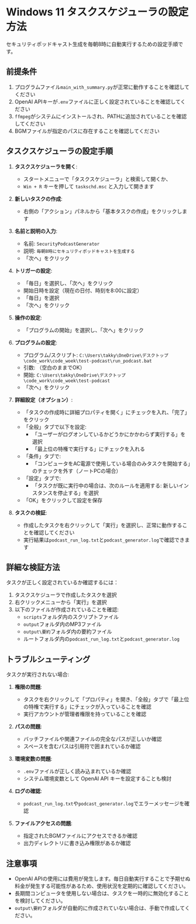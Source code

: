 # Windows 11 タスクスケジューラの設定方法

セキュリティポッドキャスト生成を毎朝8時に自動実行するための設定手順です。

## 前提条件

1. プログラムファイル`main_with_summary.py`が正常に動作することを確認してください
2. OpenAI APIキーが`.env`ファイルに正しく設定されていることを確認してください
3. `ffmpeg`がシステムにインストールされ、PATHに追加されていることを確認してください
4. BGMファイルが指定のパスに存在することを確認してください

## タスクスケジューラの設定手順

1. **タスクスケジューラを開く**:
   - スタートメニューで「タスクスケジューラ」と検索して開くか、
   - `Win + R` キーを押して `taskschd.msc` と入力して開きます

2. **新しいタスクの作成**:
   - 右側の「アクション」パネルから「基本タスクの作成」をクリックします
   
3. **名前と説明の入力**:
   - 名前: `SecurityPodcastGenerator`
   - 説明: `毎朝8時にセキュリティポッドキャストを生成する`
   - 「次へ」をクリック

4. **トリガーの設定**:
   - 「毎日」を選択し、「次へ」をクリック
   - 開始日時を設定（現在の日付、時刻を8:00に設定）
   - 「毎日」を選択
   - 「次へ」をクリック

5. **操作の設定**:
   - 「プログラムの開始」を選択し、「次へ」をクリック

6. **プログラムの設定**:
   - プログラム/スクリプト: `C:\Users\takky\OneDrive\デスクトップ\code_work\code_woek\test-podcast\run_podcast.bat`
   - 引数: （空白のままでOK）
   - 開始: `C:\Users\takky\OneDrive\デスクトップ\code_work\code_woek\test-podcast`
   - 「次へ」をクリック

7. **詳細設定（オプション）**:
   - 「タスクの作成時に詳細プロパティを開く」にチェックを入れ、「完了」をクリック
   - 「全般」タブで以下を設定:
     - 「ユーザーがログオンしているかどうかにかかわらず実行する」を選択
     - 「最上位の特権で実行する」にチェックを入れる
   - 「条件」タブで:
     - 「コンピュータをAC電源で使用している場合のみタスクを開始する」のチェックを外す（ノートPCの場合）
   - 「設定」タブで:
     - 「タスクが既に実行中の場合は、次のルールを適用する: 新しいインスタンスを停止する」を選択
   - 「OK」をクリックして設定を保存

8. **タスクの検証**:
   - 作成したタスクを右クリックして「実行」を選択し、正常に動作することを確認してください
   - 実行結果は`podcast_run_log.txt`と`podcast_generator.log`で確認できます

## 詳細な検証方法

タスクが正しく設定されているか確認するには：

1. タスクスケジューラで作成したタスクを選択
2. 右クリックメニューから「実行」を選択
3. 以下のファイルが作成されていることを確認:
   - `scripts`フォルダ内のスクリプトファイル
   - `output`フォルダ内のMP3ファイル
   - `output\要約`フォルダ内の要約ファイル
   - ルートフォルダ内の`podcast_run_log.txt`と`podcast_generator.log`

## トラブルシューティング

タスクが実行されない場合:

1. **権限の問題**: 
   - タスクを右クリックして「プロパティ」を開き、「全般」タブで「最上位の特権で実行する」にチェックが入っていることを確認
   - 実行アカウントが管理者権限を持っていることを確認

2. **パスの問題**:
   - バッチファイルや関連ファイルの完全なパスが正しいか確認
   - スペースを含むパスは引用符で囲まれているか確認

3. **環境変数の問題**:
   - `.env`ファイルが正しく読み込まれているか確認
   - システム環境変数として OpenAI API キーを設定することも検討

4. **ログの確認**:
   - `podcast_run_log.txt`や`podcast_generator.log`でエラーメッセージを確認

5. **ファイルアクセスの問題**:
   - 指定されたBGMファイルにアクセスできるか確認
   - 出力ディレクトリに書き込み権限があるか確認

## 注意事項

- OpenAI APIの使用には費用が発生します。毎日自動実行することで予期せぬ料金が発生する可能性があるため、使用状況を定期的に確認してください。
- 長期間コンピュータを使用しない場合は、タスクを一時的に無効化することを検討してください。
- `output\要約`フォルダが自動的に作成されていない場合は、手動で作成してください。

